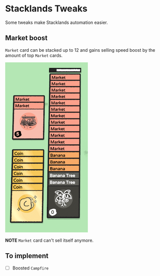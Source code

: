 # Stacklands Tweaks

Some tweaks make Stacklands automation easier.

## Market boost

`Market` card can be stacked up to 12 and gains selling speed boost by the amount of top `Market` cards.

![market](assets/market_patch.png "like this, much faster")

**NOTE** `Market` card can't sell itself anymore.

## To implement

- [ ] Boosted `Campfire`
